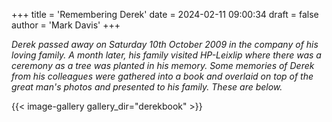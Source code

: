 +++
title = 'Remembering Derek'
date = 2024-02-11 09:00:34
draft = false
author = 'Mark Davis'
+++

_Derek passed away on Saturday 10th October 2009 in the company of his loving family.  A month later, his family visited HP-Leixlip where there was a ceremony as a tree was planted in his memory.  Some memories of Derek from his colleagues were gathered into a book and overlaid on top of the great man's photos and presented to his family.  These are below._

{{< image-gallery gallery_dir="derekbook" >}}